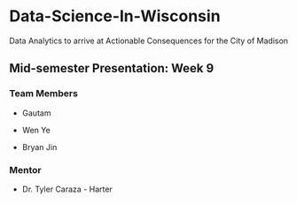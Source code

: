# Data-Science-In-Wisconsin

Data Analytics to arrive at Actionable Consequences for the City of Madison

## Mid-semester Presentation: Week 9


### Team Members

- Gautam

- Wen Ye

- Bryan Jin

### Mentor

- Dr. Tyler Caraza - Harter

